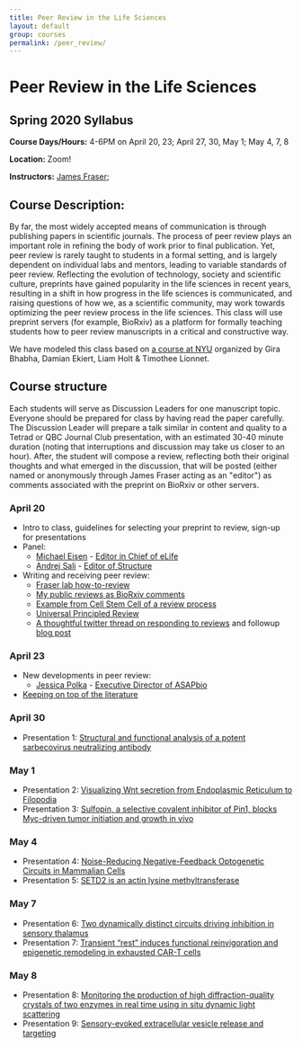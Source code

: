 ```yaml
---
title: Peer Review in the Life Sciences
layout: default
group: courses
permalink: /peer_review/
---
```


# Peer Review in the Life Sciences

## Spring 2020 Syllabus

**Course Days/Hours:** 4-6PM on April 20, 23; April 27, 30, May 1; May 4, 7, 8

**Location:** Zoom!

**Instructors:** [James Fraser](mailto:jfraser@fraserlab.com);

## Course Description:

By far, the most widely accepted means of communication is through publishing papers in scientific journals. The process of peer review plays an important role in refining the body of work prior to final publication. Yet, peer review is rarely taught to students in a formal setting, and is largely dependent on individual labs and mentors, leading to variable standards of peer review. Reflecting the evolution of technology, society and scientific culture, preprints have gained popularity in the life sciences in recent years, resulting in a shift in how progress in the life sciences is communicated, and raising questions of how we, as a scientific community, may work towards optimizing the peer review process in the life sciences. This class will use preprint servers (for example, BioRxiv) as a platform for formally teaching students how to peer review manuscripts in a critical and constructive way.

We have modeled this class based on [a course at NYU](http://bhabhaekiertlab.org/teaching) organized by Gira Bhabha, Damian Ekiert, Liam Holt & Timothee Lionnet.

## Course structure

Each students will serve as Discussion Leaders for one manuscript topic.  Everyone should be prepared for class by having read the paper carefully. The Discussion Leader will prepare a talk similar in content and quality to a Tetrad or QBC Journal Club presentation, with an estimated 30-40 minute duration (noting that interruptions and discussion may take us closer to an hour). After, the student will compose a review, reflecting both their original thoughts and what emerged in the discussion, that will be posted (either named or anonymously through James Fraser acting as an "editor") as comments associated with the preprint on BioRxiv or other servers.

### April 20
- Intro to class, guidelines for selecting your preprint to review, sign-up for presentations
- Panel:
  - [Michael Eisen](http://eisenlab.org/) - [Editor in Chief of eLife](https://elifesciences.org/about/people)
  - [Andrej Sali](https://salilab.org/) - [Editor of Structure](https://www.cell.com/structure/editors)
- Writing and receiving peer review:
    - [Fraser lab how-to-review](/courses/peer_review/how_to/)
    - [My public reviews as BioRxiv comments](https://disqus.com/by/fraserlab/comments/)
    - [Example from Cell Stem Cell of a review process](https://www.cell.com/cell-stem-cell/fulltext/S1934-5909(19)30221-8)
    - [Universal Principled Review](https://www.cell.com/cell/pdf/S0092-8674(19)31286-3.pdf)
    - [A thoughtful twitter thread on responding to reviews](https://twitter.com/dsquintana/status/1119956899447889920?s=20) and followup [blog post](https://www.dsquintana.com/post/23_apr_2019_peer-review/)


### April 23
- New developments in peer review:
  - [Jessica Polka](https://en.wikipedia.org/wiki/Jessica_Polka) - [Executive Director of ASAPbio](https://asapbio.org/dt_team/jessica-polka)
- [Keeping on top of the literature](https://fraserlab.com/2013/09/28/The-Fraser-Lab-method-of-following-the-scientific-literature/)

### April 30
- Presentation 1: [Structural and functional analysis of a potent sarbecovirus neutralizing antibody](https://www.biorxiv.org/content/10.1101/2020.04.07.023903v3.full.pdf)


### May 1
- Presentation 2: [Visualizing Wnt secretion from Endoplasmic Reticulum to Filopodia ](https://www.biorxiv.org/content/10.1101/271684v2.full.pdf)
- Presentation 3: [Sulfopin, a selective covalent inhibitor of Pin1, blocks Myc-driven tumor initiation and growth in vivo](https://www.biorxiv.org/content/10.1101/2020.03.20.998443v1.full)

### May 4
- Presentation 4: [Noise-Reducing Negative-Feedback Optogenetic Circuits in Mammalian Cells](https://www.biorxiv.org/content/10.1101/601005v1.full.pdf)
- Presentation 5: [SETD2 is an actin lysine methyltransferase](https://www.biorxiv.org/content/10.1101/2020.04.13.034629v1.full.pdf)

### May 7
- Presentation 6: [Two dynamically distinct circuits driving inhibition in sensory thalamus](https://www.biorxiv.org/content/10.1101/2020.04.16.044487v2)
- Presentation 7: [Transient “rest” induces functional reinvigoration and epigenetic remodeling in exhausted CAR-T cells](https://www.biorxiv.org/content/10.1101/2020.01.26.920496v1.full)

### May 8
- Presentation 8: [Monitoring the production of high diffraction-quality crystals of two enzymes in real time using in situ dynamic light scattering](https://www.biorxiv.org/content/10.1101/2020.01.05.888370v1.full)
- Presentation 9: [Sensory-evoked	extracellular	vesicle	release	and	targeting](https://www.biorxiv.org/content/10.1101/2020.04.21.050690v1.full.pdf)
